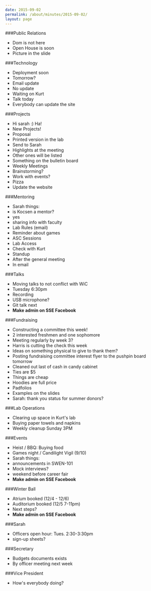 ```yaml
---
date: 2015-09-02
permalink: /about/minutes/2015-09-02/
layout: page
---
```


###Public Relations
* Dom is not here
* Open House is soon
* Picture in the slide

###Technology
* Deployment soon
 * Tomorrow?
* Email update
 * No update
 * Waiting on Kurt
* Talk today
* Everybody can update the site

###Projects
* Hi sarah :) Ha!
* New Projects!
* Proposal
 * Printed version in the lab
 * Send to Sarah
* Highlights at the meeting
 * Other ones will be listed
* Something on the bulletin board
* Weekly Meetings
* Brainstorming?
 * Work with events?
 * Pizza
* Update the website

###Mentoring
* Sarah things:
 * is Kocsen a mentor?
  * yes
 * sharing info with faculty
* Lab Rules (email)
 * Reminder about games
* ASC Sessions
* Lab Access
 * Check with Kurt
* Standup
 * After the general meeting
 * In email

###Talks
* Moving talks to not conflict with WiC
* Tuesday 6:30pm
* Recording
 * USB microphone?
* Git talk next
* **Make admin on SSE Facebook**

###Fundraising
* Constructing a committee this week!
 * 2 interested freshmen and one sophomore
 * Meeting regularly by week 3?
* Harris is cutting the check this week
 * Ideas on something physical to give to thank them?
* Posting fundraising committee interest flyer to the pushpin board tomorrow
* Cleaned out last of cash in candy cabinet
* Ties are $5
* Things are cheap
* Hoodies are full price
* Padfolios
* Examples on the slides
* Sarah: thank you status for summer donors?

###Lab Operations
* Clearing up space in Kurt's lab
* Buying paper towels and napkins
* Weekly cleanup Sunday 3PM

###Events
* Heist / BBQ: Buying food
* Games night / Candilight Vigil (9/10)
* Sarah things:
 * announcements in SWEN-101
 * Mock interviews?
  * weekend before career fair
* **Make admin on SSE Facebook**

###Winter Ball
* Atrium booked (12/4 - 12/6)
* Auditorium booked (12/5 7-11pm)
* Next steps?
* **Make admin on SSE Facebook**

###Sarah
* Officers open hour: Tues. 2:30-3:30pm
* sign-up sheets?

###Secretary
* Budgets documents exists
 * By officer meeting next week

###Vice President
* How's everybody doing?
